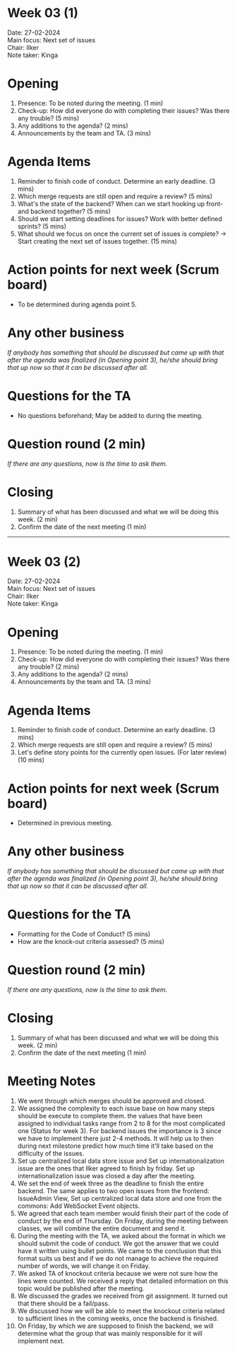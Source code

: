 # Week 03 (1)

Date:           27-02-2024\
Main focus:     Next set of issues\
Chair:          Ilker\
Note taker:     Kinga

# Opening
1. Presence: To be noted during the meeting. (1 min)
2. Check-up: How did everyone do with completing their issues? Was there any trouble? (5 mins)
3. Any additions to the agenda? (2 mins)
4. Announcements by the team and TA. (3 mins)

# Agenda Items
1. Reminder to finish code of conduct. Determine an early deadline. (3 mins)
2. Which merge requests are still open and require a review? (5 mins)
3. What's the state of the backend? When can we start hooking up front- and backend together? (5 mins)
4. Should we start setting deadlines for issues? Work with better defined sprints? (5 mins)
5. What should we focus on once the current set of issues is complete? -> Start creating the next set of issues together. (15 mins)

# Action points for next week (Scrum board)
- To be determined during agenda point 5.

# Any other business
*If anybody has something that should be discussed but came up with that after the agenda was finalized (in Opening point 3), he/she should bring that up now so that it can be discussed after all.*

# Questions for the TA
- No questions beforehand; May be added to during the meeting.

# Question round (2 min)
*If there are any questions, now is the time to ask them.*

# Closing
1. Summary of what has been discussed and what we will be doing this week. (2 min)
2. Confirm the date of the next meeting (1 min)

---

# Week 03 (2)

Date:           27-02-2024\
Main focus:     Next set of issues\
Chair:          Ilker\
Note taker:     Kinga

# Opening
1. Presence: To be noted during the meeting. (1 min)
2. Check-up: How did everyone do with completing their issues? Was there any trouble? (2 mins)
3. Any additions to the agenda? (2 mins)
4. Announcements by the team and TA. (3 mins)

# Agenda Items
1. Reminder to finish code of conduct. Determine an early deadline. (3 mins)
2. Which merge requests are still open and require a review? (5 mins)
3. Let's define story points for the currently open issues. (For later review) (10 mins)

# Action points for next week (Scrum board)
- Determined in previous meeting.

# Any other business
*If anybody has something that should be discussed but came up with that after the agenda was finalized (in Opening point 3), he/she should bring that up now so that it can be discussed after all.*

# Questions for the TA
- Formatting for the Code of Conduct? (5 mins)
- How are the knock-out criteria assessed? (5 mins)

# Question round (2 min)
*If there are any questions, now is the time to ask them.*

# Closing
1. Summary of what has been discussed and what we will be doing this week. (2 min)
2. Confirm the date of the next meeting (1 min)


# Meeting Notes
1. We went through which merges should be approved and closed.
2. We assigned the complexity to each issue base on how many steps should be execute to complete them. the values that have been assigned to individual tasks range from 2 to 8 for the most complicated one (Status for week 3). For backend issues the importance is 3 since we have to implement there just 2-4 methods.
It will help us to then during next milestone predict how much time it'll take based on the difficulty of the issues.
3. Set up centralized local data store issue and Set up internationalization issue are the ones that Ilker agreed to finish by friday. Set up internationalization issue was closed a day after the meeting.
4. We set the end of week three as the deadline to finish the entire backend. The same applies to two open issues from the frontend: IssueAdmin View, Set up centralized local data store and one from the commons: Add WebSocket Event objects.
5. We agreed that each team member would finish their part of the code of conduct by the end of Thursday. On Friday, during the meeting between classes, we will combine the entire document and send it.
6. During the meeting with the TA, we asked about the format in which we should submit the code of conduct. We got the answer that we could have it written using bullet points. We came to the conclusion that this format suits us best and if we do not manage to achieve the required number of words, we will change it on Friday.
7. We asked TA of knockout criteria because we were not sure how the lines were counted. We received a reply that detailed information on this topic would be published after the meeting.
8. We discussed the grades we received from git assignment. It turned out that there should be a fail/pass.
9. We discussed how we will be able to meet the knockout criteria related to sufficient lines in the coming weeks, once the backend is finished.
10. On Friday, by which we are supposed to finish the backend, we will determine what the group that was mainly responsible for it will implement next.


